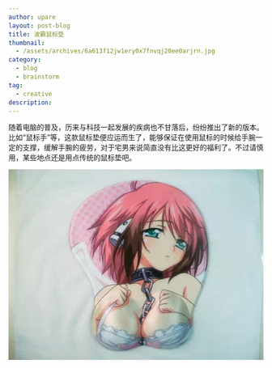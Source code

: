 ```yaml
---
author: upare
layout: post-blog
title: 波霸鼠标垫
thumbnail:
  - /assets/archives/6a613f12jw1ery0x7fnvqj20ee0arjrn.jpg
category:
  - blog
  - brainstorm
tag:
  - creative
description: 
---
```

随着电脑的普及，历来与科技一起发展的疾病也不甘落后，纷纷推出了新的版本。比如“鼠标手”等，这款鼠标垫便应运而生了，能够保证在使用鼠标的时候给手腕一定的支撑，缓解手腕的疲劳，对于宅男来说简直没有比这更好的福利了。不过请慎用，某些地点还是用点传统的鼠标垫吧。

![](/assets/archives/6a613f12jw1ery0x7fnvqj20ee0arjrn.jpg)